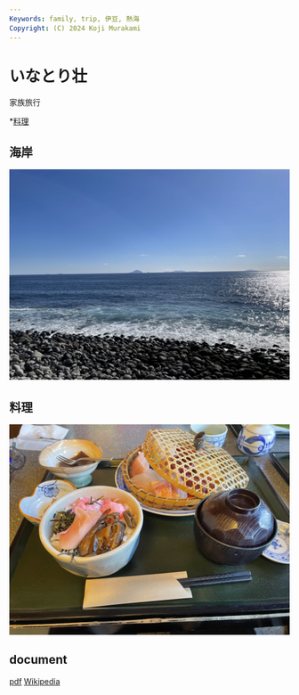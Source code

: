 ```yaml
---
Keywords: family, trip, 伊豆, 熱海
Copyright: (C) 2024 Koji Murakami
---
```


# いなとり壮 

家族旅行

*[料理](#dinner)

## 海岸

![海岸](./IMG_0211.jpeg)

## <span id="dinner">料理</span>

![](IMG_0209.jpeg)

## document

[pdf](inatoriso.pdf)
[Wikipedia](https://ja.wikipedia.org/wiki/%E7%86%B1%E6%B5%B7%E6%B8%A9%E6%B3%89)

